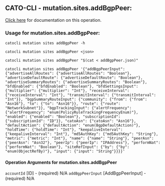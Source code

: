 
## CATO-CLI - mutation.sites.addBgpPeer:
[Click here](https://api.catonetworks.com/documentation/#mutation-addBgpPeer) for documentation on this operation.

### Usage for mutation.sites.addBgpPeer:

`catocli mutation sites addBgpPeer -h`

`catocli mutation sites addBgpPeer <json>`

`catocli mutation sites addBgpPeer "$(cat < addBgpPeer.json)"`

`catocli mutation sites addBgpPeer '{"addBgpPeerInput": {"advertiseAllRoutes": {"advertiseAllRoutes": "Boolean"}, "advertiseDefaultRoute": {"advertiseDefaultRoute": "Boolean"}, "advertiseSummaryRoutes": {"advertiseSummaryRoutes": "Boolean"}, "bfdEnabled": {"bfdEnabled": "Boolean"}, "bfdSettingsInput": {"multiplier": {"multiplier": "Int"}, "receiveInterval": {"receiveInterval": "Int"}, "transmitInterval": {"transmitInterval": "Int"}}, "bgpSummaryRouteInput": {"community": {"from": {"from": "Asn16"}, "to": {"to": "Asn16"}}, "route": {"route": "NetworkSubnet"}}, "bgpTrackingInput": {"alertFrequency": {"alertFrequency": "enum(PolicyRuleTrackingFrequencyEnum)"}, "enabled": {"enabled": "Boolean"}, "subscriptionId": {"subscriptionId": "ID"}}, "catoAsn": {"catoAsn": "Asn16"}, "defaultAction": {"defaultAction": "enum(BgpDefaultAction)"}, "holdTime": {"holdTime": "Int"}, "keepaliveInterval": {"keepaliveInterval": "Int"}, "md5AuthKey": {"md5AuthKey": "String"}, "metric": {"metric": "Int"}, "name": {"name": "String"}, "peerAsn": {"peerAsn": "Asn32"}, "peerIp": {"peerIp": "IPAddress"}, "performNat": {"performNat": "Boolean"}, "siteRefInput": {"by": {"by": "enum(ObjectRefBy)"}, "input": {"input": "String"}}}}'`

#### Operation Arguments for mutation.sites.addBgpPeer ####
`accountId` [ID] - (required) N/A 
`addBgpPeerInput` [AddBgpPeerInput] - (required) N/A 
